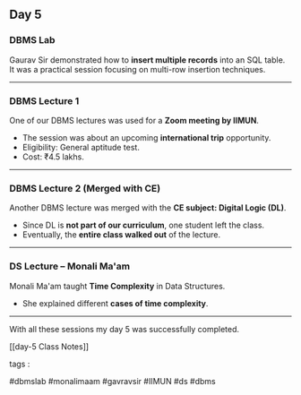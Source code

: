 ## Day 5 

###  DBMS Lab

Gaurav Sir demonstrated how to **insert multiple records** into an SQL table. It was a practical session focusing on multi-row insertion techniques.

___

### DBMS Lecture 1

One of our DBMS lectures was used for a **Zoom meeting by IIMUN**.

- The session was about an upcoming **international trip** opportunity.
- Eligibility: General aptitude test.
- Cost: ₹4.5 lakhs.

___

### DBMS Lecture 2 (Merged with CE)

Another DBMS lecture was merged with the **CE subject: Digital Logic (DL)**.

- Since DL is **not part of our curriculum**, one student left the class.
- Eventually, the **entire class walked out** of the lecture.

___

### DS Lecture – Monali Ma'am

Monali Ma'am taught **Time Complexity** in Data Structures.

- She explained different **cases of time complexity**.

___

With all these sessions my day 5 was successfully completed.

[[day-5 Class Notes]]

tags :

#dbmslab #monalimaam #gavravsir #IIMUN #ds 
#dbms 